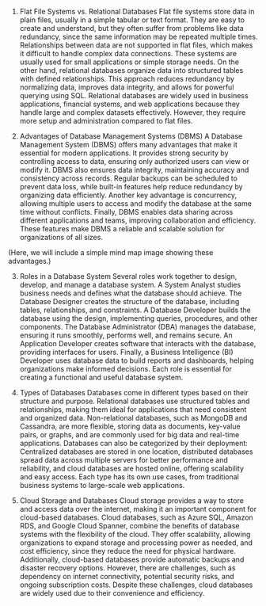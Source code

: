 1. Flat File Systems vs. Relational Databases
Flat file systems store data in plain files, usually in a simple tabular or text format. They are easy to create and understand, but they often suffer from problems like data redundancy, since the same information may be repeated multiple times. Relationships between data are not supported in flat files, which makes it difficult to handle complex data connections. These systems are usually used for small applications or simple storage needs. On the other hand, relational databases organize data into structured tables with defined relationships. This approach reduces redundancy by normalizing data, improves data integrity, and allows for powerful querying using SQL. Relational databases are widely used in business applications, financial systems, and web applications because they handle large and complex datasets effectively. However, they require more setup and administration compared to flat files.

2. Advantages of Database Management Systems (DBMS)
A Database Management System (DBMS) offers many advantages that make it essential for modern applications. It provides strong security by controlling access to data, ensuring only authorized users can view or modify it. DBMS also ensures data integrity, maintaining accuracy and consistency across records. Regular backups can be scheduled to prevent data loss, while built-in features help reduce redundancy by organizing data efficiently. Another key advantage is concurrency, allowing multiple users to access and modify the database at the same time without conflicts. Finally, DBMS enables data sharing across different applications and teams, improving collaboration and efficiency. These features make DBMS a reliable and scalable solution for organizations of all sizes.

(Here, we will include a simple mind map image showing these advantages.)

3. Roles in a Database System
Several roles work together to design, develop, and manage a database system. A System Analyst studies business needs and defines what the database should achieve. The Database Designer creates the structure of the database, including tables, relationships, and constraints. A Database Developer builds the database using the design, implementing queries, procedures, and other components. The Database Administrator (DBA) manages the database, ensuring it runs smoothly, performs well, and remains secure. An Application Developer creates software that interacts with the database, providing interfaces for users. Finally, a Business Intelligence (BI) Developer uses database data to build reports and dashboards, helping organizations make informed decisions. Each role is essential for creating a functional and useful database system.

4. Types of Databases
Databases come in different types based on their structure and purpose. Relational databases use structured tables and relationships, making them ideal for applications that need consistent and organized data. Non-relational databases, such as MongoDB and Cassandra, are more flexible, storing data as documents, key-value pairs, or graphs, and are commonly used for big data and real-time applications. Databases can also be categorized by their deployment: Centralized databases are stored in one location, distributed databases spread data across multiple servers for better performance and reliability, and cloud databases are hosted online, offering scalability and easy access. Each type has its own use cases, from traditional business systems to large-scale web applications.

5. Cloud Storage and Databases
Cloud storage provides a way to store and access data over the internet, making it an important component for cloud-based databases. Cloud databases, such as Azure SQL, Amazon RDS, and Google Cloud Spanner, combine the benefits of database systems with the flexibility of the cloud. They offer scalability, allowing organizations to expand storage and processing power as needed, and cost efficiency, since they reduce the need for physical hardware. Additionally, cloud-based databases provide automatic backups and disaster recovery options. However, there are challenges, such as dependency on internet connectivity, potential security risks, and ongoing subscription costs. Despite these challenges, cloud databases are widely used due to their convenience and efficiency.

